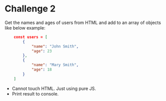# Challenge 2

Get the names and ages of users from HTML and add to an array of objects like below example: 
    
```json
    const users = [
        {
            "name": "John Smith",
            "age": 23
        },
        {
            "name": "Mary Smith",
            "age": 18
        }
    ]

``` 
- Cannot touch HTML. Just using pure JS.
- Print result to console.